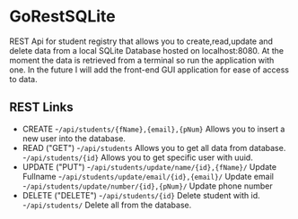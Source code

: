 # GoRestSQLite
REST Api for student registry that allows you to create,read,update and delete data from a local SQLite Database hosted on localhost:8080. At the moment the data is retrieved from a terminal so run the application with one. In the future I will add the front-end GUI application for ease of access to data.

## REST Links
- CREATE 
-```/api/students/{fName},{email},{pNum}``` Allows you to insert a new user into the database.
- READ ("GET")
-```/api/students``` Allows you to get all data from database.
-```/api/students/{id}``` Allows you to get specific user with uuid.
- UPDATE ("PUT")
-```/api/students/update/name/{id},{fName}/``` Update Fullname
-```/api/students/update/email/{id},{email}/``` Update email
-```/api/students/update/number/{id},{pNum}/``` Update phone number
- DELETE ("DELETE")
-```/api/students/{id}``` Delete student with id.
-```/api/students/``` Delete all from the database.
